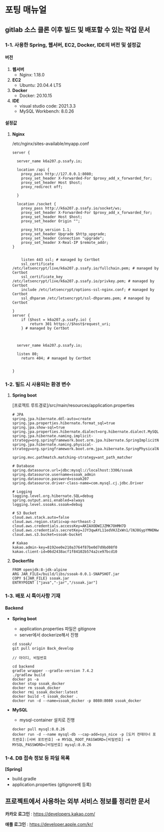 # 포팅 매뉴얼



## gitlab 소스 클론 이후 빌드 및 배포할 수 있는 작업 문서

### 1-1. 사용한 Spring, 웹서버, EC2, Docker, IDE의 버전 및 설정값

#### 버전

1. **웹서버**
   - Nginx: 1.18.0
2. **EC2**
   - Ubuntu: 20.04.4 LTS
3. **Docker**
   - Docker: 20.10.15
4. **IDE**
   - visual studio code: 2021.3.3
   - MySQL Workbench: 8.0.26

#### 설정값

1. **Nginx**

   /etc/nginx/sites-available/myapp.conf

   ```plaintext
   server {
   
     server_name k6a207.p.ssafy.io;
   
     location /api {
       proxy_pass http://127.0.0.1:8080;
       proxy_set_header X-Forwarded-For $proxy_add_x_forwarded_for;
       proxy_set_header Host $host;
       proxy_redirect off;
   
     }
   
     location /socket {
       proxy_pass http://k6a207.p.ssafy.io/socket/ws;
       proxy_set_header X-Forwarded-For $proxy_add_x_forwarded_for;
       proxy_set_header Host $host;
       proxy_set_header Origin "";
   
       proxy_http_version 1.1;
       proxy_set_header Upgrade $http_upgrade;
       proxy_set_header Connection "upgrade";
       proxy_set_header X-Real-IP $remote_addr;
   }
   
   
       listen 443 ssl; # managed by Certbot
       ssl_certificate /etc/letsencrypt/live/k6a207.p.ssafy.io/fullchain.pem; # managed by Certbot
       ssl_certificate_key /etc/letsencrypt/live/k6a207.p.ssafy.io/privkey.pem; # managed by Certbot
       include /etc/letsencrypt/options-ssl-nginx.conf; # managed by Certbot
       ssl_dhparam /etc/letsencrypt/ssl-dhparams.pem; # managed by Certbot
   
   }
   server {
       if ($host = k6a207.p.ssafy.io) {
           return 301 https://$host$request_uri;
       } # managed by Certbot
   
   
   
     server_name k6a207.p.ssafy.io;
   
     listen 80;
       return 404; # managed by Certbot
   
   
   }
   ```

### 1-2. 빌드 시 사용되는 환경 변수

1. **Spring boot**

   [프로젝트 루트경로]/src/main/resources/application.properties

   ```plaintext
   # JPA
   spring.jpa.hibernate.ddl-auto=create
   spring.jpa.properties.hibernate.format_sql=true
   spring.jpa.show-sql=true
   spring.jpa.properties.hibernate.dialect=org.hibernate.dialect.MySQL57Dialect
   spring.jpa.hibernate.naming.implicit-strategy=org.springframework.boot.orm.jpa.hibernate.SpringImplicitNamingStrategy
   spring.jpa.hibernate.naming.physical-strategy=org.springframework.boot.orm.jpa.hibernate.SpringPhysicalNamingStrategy
   
   spring.mvc.pathmatch.matching-strategy=ant_path_matcher
   
   # Database
   spring.datasource.url=jdbc:mysql://localhost:3306/ssoak
   spring.datasource.username=ssoak_admin
   spring.datasource.password=ssoak207
   spring.datasource.driver-class-name=com.mysql.cj.jdbc.Driver
   
   # Logging
   logging.level.org.hibernate.SQL=debug
   spring.output.ansi.enabled=always
   logging.level.ssoaks.ssoak=debug
   
   # S3 Bucket
   cloud.aws.stack.auto=false
   cloud.aws.region.static=ap-northeast-2
   cloud.aws.credentials.accessKey=AKIAXODWIJZMK7OHMH7D
   cloud.aws.credentials.secretKey=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
   cloud.aws.s3.bucket=ssoak-bucket
   
   # Kakao
   kakao.admin-key=8192ee0e210a3764f87be0d7d9bd08f0
   kakao.client-id=06d2438acf1f84102b574a2ce97bcd10
   ```

2. **Dockerfile**

   ```plaintext
   FROM openjdk:8-jdk-alpine
   ARG JAR_FILE=/build/libs/ssoak-0.0.1-SNAPSHOT.jar
   COPY ${JAR_FILE} ssoak.jar
   ENTRYPOINT ["java","-jar","/ssoak.jar"]
   ```

### 1-3. 배포 시 특이사항 기재

#### Backend

- **Spring boot**

  - application.properties 파일은 gitignore
  - server에서 dockerize해서 진행

  ```
  cd ssoak/
  git pull origin Back_develop
  
  // 아이디, 비밀번호
  
  cd backend
  gradle wrapper --gradle-version 7.4.2
  ./gradlew build
  docker ps -a
  docker stop ssoak_docker
  docker rm ssoak_docker
  docker rmi ssoak_docker:latest
  docker build -t ssoak_docker .
  docker run -d --name=ssoak_docker -p 8080:8080 ssoak_docker
  ```

  

- **MySQL**

  - mysql-container 설치로 진행

  ```plaintext
  docker pull mysql:8.0.26
  docker run -d --name mysql-db --cap-add=sys_nice -p [도커 컨테이너 포트번호]:[서버 포트번호] -e MYSQL_ROOT_PASSWORD=[비밀번호] -e MYSQL_PASSWORD=[비밀번호] mysql:8.0.26
  ```

### 1-4. DB 접속 정보 등 파일 목록

**[Spring]**

- build.gradle
- application.properties  (gitignore에 등록)



## 프로젝트에서 사용하는 외부 서비스 정보를 정리한 문서

**카카오 로그인** : https://developers.kakao.com/

**애플 로그인** : https://developer.apple.com/kr/